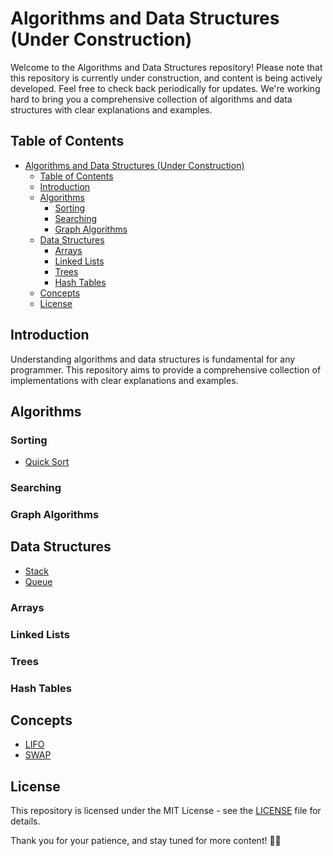 # Algorithms and Data Structures (Under Construction)

Welcome to the Algorithms and Data Structures repository! Please note that this repository is currently under construction, and content is being actively developed. Feel free to check back periodically for updates. We're working hard to bring you a comprehensive collection of algorithms and data structures with clear explanations and examples.

## Table of Contents

- [Algorithms and Data Structures (Under Construction)](#algorithms-and-data-structures-under-construction)
  - [Table of Contents](#table-of-contents)
  - [Introduction](#introduction)
  - [Algorithms](#algorithms)
    - [Sorting](#sorting)
    - [Searching](#searching)
    - [Graph Algorithms](#graph-algorithms)
  - [Data Structures](#data-structures)
    - [Arrays](#arrays)
    - [Linked Lists](#linked-lists)
    - [Trees](#trees)
    - [Hash Tables](#hash-tables)
  - [Concepts](#concepts)
  - [License](#license)
## Introduction

Understanding algorithms and data structures is fundamental for any programmer. This repository aims to provide a comprehensive collection of implementations with clear explanations and examples.

## Algorithms

### Sorting

- [Quick Sort](algorithms/sorting/quicksort/quicksort_recursive.py)

### Searching

### Graph Algorithms

## Data Structures

- [Stack](data-structures/stack/stack.kt)
- [Queue](data-structures/queue/queue.cpp)

### Arrays

### Linked Lists

### Trees

### Hash Tables

## Concepts

- [LIFO](concepts/LIFO.md)
- [SWAP](concepts/Swap.md)

## License

This repository is licensed under the MIT License - see the [LICENSE](LICENSE) file for details.

Thank you for your patience, and stay tuned for more content! 🚧✨
